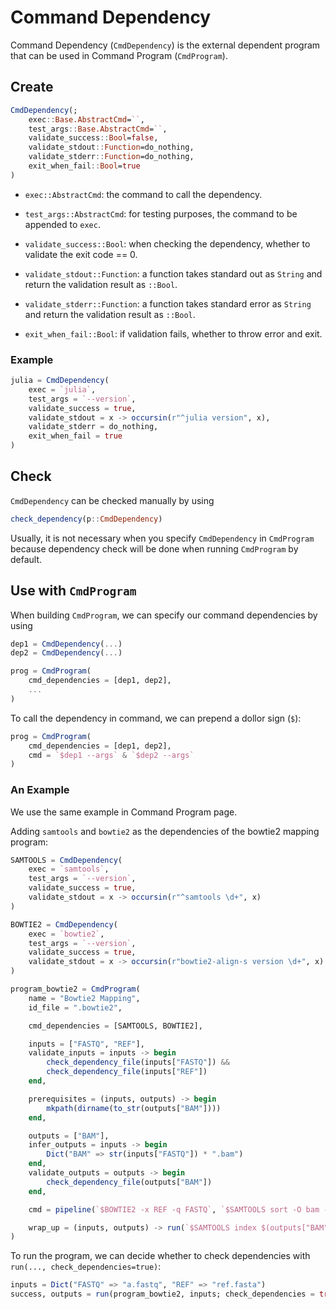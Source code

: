 # Command Dependency

Command Dependency (`CmdDependency`) is the external dependent program that can be used in Command Program (`CmdProgram`).

## Create

```julia
CmdDependency(;
    exec::Base.AbstractCmd=``,
    test_args::Base.AbstractCmd=``,
    validate_success::Bool=false,
    validate_stdout::Function=do_nothing,
    validate_stderr::Function=do_nothing,
    exit_when_fail::Bool=true
)
```

- `exec::AbstractCmd`: the command to call the dependency.

- `test_args::AbstractCmd`: for testing purposes, the command to be appended to `exec`.

- `validate_success::Bool`: when checking the dependency, whether to validate the exit code == 0.

- `validate_stdout::Function`: a function takes standard out as `String` and return the validation result as `::Bool`.

- `validate_stderr::Function`: a function takes standard error as `String` and return the validation result as `::Bool`.

- `exit_when_fail::Bool`: if validation fails, whether to throw error and exit.

### Example

```julia
julia = CmdDependency(
    exec = `julia`,
    test_args = `--version`,
    validate_success = true,
    validate_stdout = x -> occursin(r"^julia version", x),
    validate_stderr = do_nothing,
    exit_when_fail = true
)
```

## Check

`CmdDependency` can be checked manually by using

```julia
check_dependency(p::CmdDependency)
```

Usually, it is not necessary when you specify `CmdDependency` in `CmdProgram` because dependency check will be done when running `CmdProgram` by default.

## Use with `CmdProgram`

When building `CmdProgram`, we can specify our command dependencies by using

```julia
dep1 = CmdDependency(...)
dep2 = CmdDependency(...)

prog = CmdProgram(
    cmd_dependencies = [dep1, dep2],
    ...
)
```

To call the dependency in command, we can prepend a dollor sign (`$`):

```julia
prog = CmdProgram(
    cmd_dependencies = [dep1, dep2],
    cmd = `$dep1 --args` & `$dep2 --args`
)
```

### An Example

We use the same example in Command Program page.

Adding `samtools` and `bowtie2` as the dependencies of the bowtie2 mapping program:

```julia
SAMTOOLS = CmdDependency(
    exec = `samtools`,
    test_args = `--version`,
    validate_success = true,
    validate_stdout = x -> occursin(r"^samtools \d+", x)
)

BOWTIE2 = CmdDependency(
    exec = `bowtie2`,
    test_args = `--version`,
    validate_success = true,
    validate_stdout = x -> occursin(r"bowtie2-align-s version \d+", x)
)

program_bowtie2 = CmdProgram(
    name = "Bowtie2 Mapping",
    id_file = ".bowtie2",

    cmd_dependencies = [SAMTOOLS, BOWTIE2],

    inputs = ["FASTQ", "REF"],
    validate_inputs = inputs -> begin
        check_dependency_file(inputs["FASTQ"]) &&
        check_dependency_file(inputs["REF"])
    end,

    prerequisites = (inputs, outputs) -> begin
        mkpath(dirname(to_str(outputs["BAM"])))
    end,

    outputs = ["BAM"],
    infer_outputs = inputs -> begin
        Dict("BAM" => str(inputs["FASTQ"]) * ".bam")
    end,
    validate_outputs = outputs -> begin
        check_dependency_file(outputs["BAM"])
    end,

    cmd = pipeline(`$BOWTIE2 -x REF -q FASTQ`, `$SAMTOOLS sort -O bam -o BAM`),

    wrap_up = (inputs, outputs) -> run(`$SAMTOOLS index $(outputs["BAM"])`)
)
```

To run the program, we can decide whether to check dependencies with `run(..., check_dependencies=true)`:

```julia
inputs = Dict("FASTQ" => "a.fastq", "REF" => "ref.fasta")
success, outputs = run(program_bowtie2, inputs; check_dependencies = true)
```
